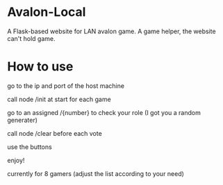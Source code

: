 # Avalon-Local
A Flask-based website for LAN avalon game. A game helper, the website can't hold game.


# How to use
<p>go to the ip and port of the host machine</p>
<p>call node /init at start for each game</p>
<p>go to an assigned /{number} to check your role (I got you a random generater)</p>
<p>call node /clear before each vote</p>
<p>use the buttons</p>
<p>enjoy!</p>
<p>currently for 8 gamers (adjust the list according to your need)</p>
  
